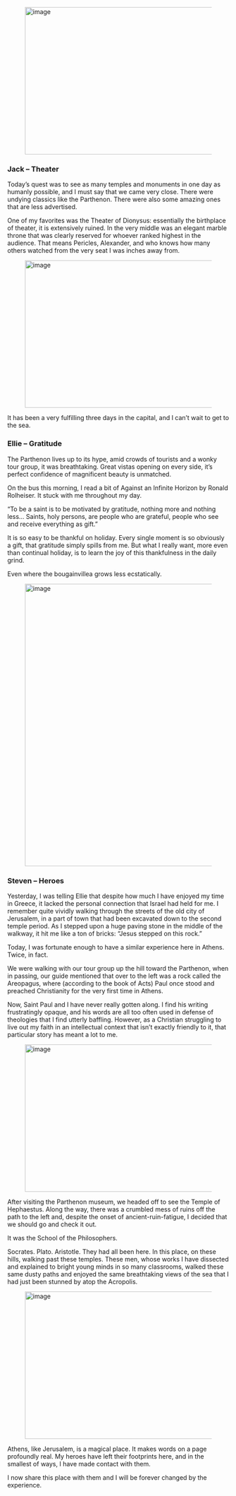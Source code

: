 <figure class="tmblr-full" data-orig-height="334" data-orig-src="https://64.media.tumblr.com/fd282955f4bdc956d7159e6b8972a9b8/tumblr_inline_n5mqv2NMGy1qgdtwd.jpg" data-orig-width="500"><img alt="image" data-orig-height="334" data-orig-src="https://64.media.tumblr.com/fd282955f4bdc956d7159e6b8972a9b8/tumblr_inline_n5mqv2NMGy1qgdtwd.jpg" data-orig-width="500" height="334" src="https://64.media.tumblr.com/d8ed30257caf8abb5b75c49f056f2063/tumblr_inline_pk1dmmmk001qgdtwd_500.jpg" width="500"/></figure>

  
  

### Jack – Theater

Today’s quest was to see as many temples and monuments in one day as humanly possible, and I must say that we came very close. There were undying classics like the Parthenon. There were also some amazing ones that are less advertised.

One of my favorites was the Theater of Dionysus: essentially the birthplace of theater, it is extensively ruined. In the very middle was an elegant marble throne that was clearly reserved for whoever ranked highest in the audience. That means Pericles, Alexander, and who knows how many others watched from the very seat I was inches away from.

<figure class="tmblr-full" data-orig-height="334" data-orig-src="https://64.media.tumblr.com/0bd12703bb7f3410e7480adb410a8080/tumblr_inline_n5mqvjvGrb1qgdtwd.jpg" data-orig-width="500"><img alt="image" data-orig-height="334" data-orig-src="https://64.media.tumblr.com/0bd12703bb7f3410e7480adb410a8080/tumblr_inline_n5mqvjvGrb1qgdtwd.jpg" data-orig-width="500" height="334" src="https://64.media.tumblr.com/33d85cbc8e65f36eb19ffaf5ca8852f8/tumblr_inline_pk1dmmOGMe1qgdtwd_500.jpg" width="500"/></figure>

It has been a very fulfilling three days in the capital, and I can’t wait to get to the sea.

  
  

### Ellie – Gratitude

The Parthenon lives up to its hype, amid crowds of tourists and a wonky tour group, it was breathtaking. Great vistas opening on every side, it’s perfect confidence of magnificent beauty is unmatched.

On the bus this morning, I read a bit of Against an Infinite Horizon by Ronald Rolheiser. It stuck with me throughout my day.

“To be a saint is to be motivated by gratitude, nothing more and nothing less… Saints, holy persons, are people who are grateful, people who see and receive everything as gift.”

It is so easy to be thankful on holiday. Every single moment is so obviously a gift, that gratitude simply spills from me. But what I really want, more even than continual holiday, is to learn the joy of this thankfulness in the daily grind.

Even where the bougainvillea grows less ecstatically.

<figure class="tmblr-full" data-orig-height="640" data-orig-src="https://64.media.tumblr.com/5f1cb58697df52ead4f7c637272e6f74/tumblr_inline_n5mquaK55G1qgdtwd.jpg" data-orig-width="427"><img alt="image" data-orig-height="640" data-orig-src="https://64.media.tumblr.com/5f1cb58697df52ead4f7c637272e6f74/tumblr_inline_n5mquaK55G1qgdtwd.jpg" data-orig-width="427" height="640" src="https://64.media.tumblr.com/5f1cb58697df52ead4f7c637272e6f74/tumblr_inline_pk1dmnh2DU1qgdtwd_500.jpg" width="427"/></figure>

  
  

### Steven – Heroes

Yesterday, I was telling Ellie that despite how much I have enjoyed my time in Greece, it lacked the personal connection that Israel had held for me. I remember quite vividly walking through the streets of the old city of Jerusalem, in a part of town that had been excavated down to the second temple period. As I stepped upon a huge paving stone in the middle of the walkway, it hit me like a ton of bricks: “Jesus stepped on this rock.”

Today, I was fortunate enough to have a similar experience here in Athens. Twice, in fact.

We were walking with our tour group up the hill toward the Parthenon, when in passing, our guide mentioned that over to the left was a rock called the Areopagus, where (according to the book of Acts) Paul once stood and preached Christianity for the very first time in Athens.

Now, Saint Paul and I have never really gotten along. I find his writing frustratingly opaque, and his words are all too often used in defense of theologies that I find utterly baffling. However, as a Christian struggling to live out my faith in an intellectual context that isn’t exactly friendly to it, that particular story has meant a lot to me.

<figure class="tmblr-full" data-orig-height="334" data-orig-src="https://64.media.tumblr.com/0f191321c4dddd1dab94f8d2c71a962c/tumblr_inline_n5mqwdgQoK1qgdtwd.jpg" data-orig-width="500"><img alt="image" data-orig-height="334" data-orig-src="https://64.media.tumblr.com/0f191321c4dddd1dab94f8d2c71a962c/tumblr_inline_n5mqwdgQoK1qgdtwd.jpg" data-orig-width="500" height="334" src="https://64.media.tumblr.com/c500d1eea4729ae4cd97451d19d3982f/tumblr_inline_pk1dmnTZzK1qgdtwd_500.jpg" width="500"/></figure>

After visiting the Parthenon museum, we headed off to see the Temple of Hephaestus. Along the way, there was a crumbled mess of ruins off the path to the left and, despite the onset of ancient-ruin-fatigue, I decided that we should go and check it out.

It was the School of the Philosophers.

Socrates. Plato. Aristotle. They had all been here. In this place, on these hills, walking past these temples. These men, whose works I have dissected and explained to bright young minds in so many classrooms, walked these same dusty paths and enjoyed the same breathtaking views of the sea that I had just been stunned by atop the Acropolis.

<figure class="tmblr-full" data-orig-height="334" data-orig-src="https://64.media.tumblr.com/da7ba5c847b4a5921328ce03fc13d560/tumblr_inline_n5mqwxscr11qgdtwd.jpg" data-orig-width="500"><img alt="image" data-orig-height="334" data-orig-src="https://64.media.tumblr.com/da7ba5c847b4a5921328ce03fc13d560/tumblr_inline_n5mqwxscr11qgdtwd.jpg" data-orig-width="500" height="334" src="https://64.media.tumblr.com/66612f7773a2757b007a618bf8afa0b8/tumblr_inline_pk1dmn3EAA1qgdtwd_500.jpg" width="500"/></figure>

Athens, like Jerusalem, is a magical place. It makes words on a page profoundly real. My heroes have left their footprints here, and in the smallest of ways, I have made contact with them.

I now share this place with them and I will be forever changed by the experience.